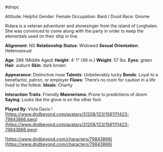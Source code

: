 #dmpc

Attitude: Helpful
Gender: Female
Occupation: Bard / Druid
Race: Gnome

Ridara is a veteran adventurer and stonesinger from the island of Lorghalen. She was convinced to come along with the party in order to keep the elementals used on their ship in line.

**Alignment**: NG
**Relationship Status**: Widowed
**Sexual Orientation**: Heterosexual

**Age**: 288 (Middle Aged)
**Height**: 4’ 1” (49 in.)
**Weight**: 57 lbs.
**Eyes**: green
**Hair**: auburn
**Skin**: dark brown

**Appearance**: Distinctive nose
**Talents**: Unbelievably lucky
**Bonds**: Loyal to a benefactor, patron, or employer
**Flaws**: There’s no room for caution in a life lived to the fullest.
**Ideals**: Charity

**Interaction Traits**: Friendly
**Mannerisms**: Prone to predictions of doom
**Saying**: Looks like the glove is on the other foot.

**Played By**: Viola Davis
![https://www.dndbeyond.com/avatars/31208/123/1581111423-79843866.jpeg](https://www.dndbeyond.com/avatars/31208/123/1581111423-79843866.jpeg)

[https://www.dndbeyond.com/characters/79843866](https://www.dndbeyond.com/characters/79843866)